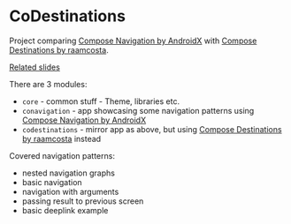 # CoDestinations

Project comparing [Compose Navigation by AndroidX](https://developer.android.com/jetpack/compose/navigation) with [Compose Destinations by raamcosta](https://github.com/raamcosta/compose-destinations).

[Related slides](https://docs.google.com/presentation/d/1bCzMIRVuqnUUbhqTQSrm7Vk_ArVt-am5RMaVpfOLNWw/edit?usp=sharing)

There are 3 modules:

- `core` - common stuff - Theme, libraries etc.
- `conavigation` - app showcasing some navigation patterns using [Compose Navigation by AndroidX](https://developer.android.com/jetpack/compose/navigation)
- `codestinations` - mirror app as above, but using [Compose Destinations by raamcosta](https://github.com/raamcosta/compose-destinations) instead

Covered navigation patterns:
- nested navigation graphs
- basic navigation
- navigation with arguments
- passing result to previous screen
- basic deeplink example
